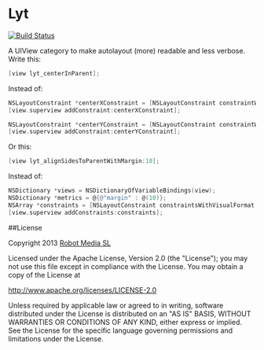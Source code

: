 Lyt
===
[![Build Status](https://travis-ci.org/robotmedia/Lyt.png)](https://travis-ci.org/robotmedia/Lyt)

A UIView category to make autolayout (more) readable and less verbose. Write this:

```objective-c
[view lyt_centerInParent];
```

Instead of:

```objective-c
NSLayoutConstraint *centerXConstraint = [NSLayoutConstraint constraintWithItem:view attribute:NSLayoutAttributeCenterX relatedBy:NSLayoutRelationEqual toItem:view.superview attribute:NSLayoutAttributeCenterX multiplier:1.0 constant:0];
[view.superview addConstraint:centerXConstraint];

NSLayoutConstraint *centerYConstraint = [NSLayoutConstraint constraintWithItem:view attribute:NSLayoutAttributeCenterY relatedBy:NSLayoutRelationEqual toItem:view2 attribute:NSLayoutAttributeCenterY multiplier:1.0 constant:0];
[view.superview addConstraint:centerYConstraint];
```

Or this:

```objective-c
[view lyt_alignSidesToParentWithMargin:10];
```

Instead of:

```objective-c
NSDictionary *views = NSDictionaryOfVariableBindings(view);
NSDictionary *metrics = @{@"margin" : @(10)};
NSArray *constraints = [NSLayoutConstraint constraintsWithVisualFormat:@"H:|-margin-[view]-margin-|" options:kNilOptions metrics:metrics views:views];
[view.superview addConstraints:constraints];
```

##License

 Copyright 2013 [Robot Media SL](http://www.robotmedia.net)
 
 Licensed under the Apache License, Version 2.0 (the "License");
 you may not use this file except in compliance with the License.
 You may obtain a copy of the License at
 
 http://www.apache.org/licenses/LICENSE-2.0
 
 Unless required by applicable law or agreed to in writing, software
 distributed under the License is distributed on an "AS IS" BASIS,
 WITHOUT WARRANTIES OR CONDITIONS OF ANY KIND, either express or implied.
 See the License for the specific language governing permissions and
 limitations under the License.
